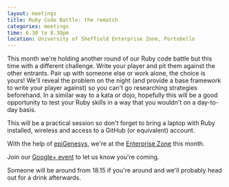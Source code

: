```yaml
---
layout: meetings
title: Ruby Code Battle: the rematch
categories: meetings
time: 6.30 to 8.30pm
location: University of Sheffield Enterprise Zone, Portobello
---
```


This month we're holding another round of our Ruby code battle but this time with a different challenge. Write your player and pit them against the other entrants. Pair up with someone else or work alone, the choice is yours! We'll reveal the problem on the night (and provide a base framework to write your player against) so you can't go researching strategies beforehand. In a similar way to a kata or dojo, hopefully this will be a good opportunity to test your Ruby skills in a way that you wouldn't on a day-to-day basis.

This will be a practical session so don't forget to bring a laptop with Ruby installed, wireless and access to a GitHub (or equivalent) account.

With the help of [epiGenesys](http://www.epigenesys.co.uk), we're at the
[Enterprise Zone](http://enterprise.shef.ac.uk/contact-us) this month.

Join our [Google+ event](https://plus.google.com/) to
let us know you're coming.

Someone will be around from 18.15 if you're around and we'll probably head out for a drink afterwards.
